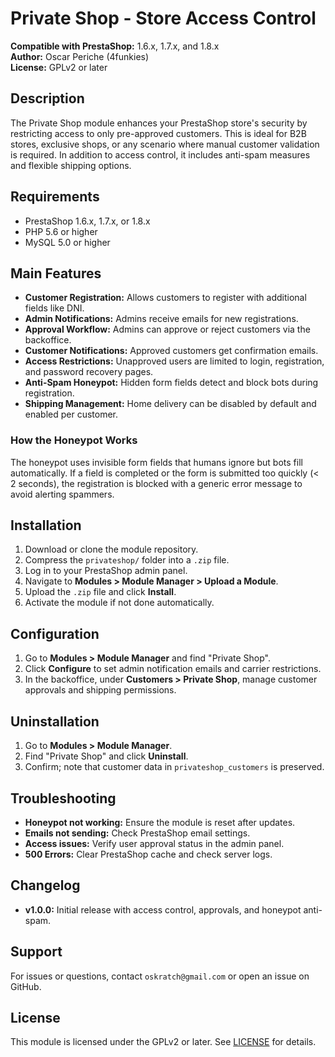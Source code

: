 # Private Shop - Store Access Control
 
**Compatible with PrestaShop:** 1.6.x, 1.7.x, and 1.8.x  
**Author:** Oscar Periche (4funkies)  
**License:** GPLv2 or later  

## Description
The Private Shop module enhances your PrestaShop store's security by restricting access to only pre-approved customers. This is ideal for B2B stores, exclusive shops, or any scenario where manual customer validation is required. In addition to access control, it includes anti-spam measures and flexible shipping options.

## Requirements
- PrestaShop 1.6.x, 1.7.x, or 1.8.x
- PHP 5.6 or higher
- MySQL 5.0 or higher

## Main Features
- **Customer Registration:** Allows customers to register with additional fields like DNI.
- **Admin Notifications:** Admins receive emails for new registrations.
- **Approval Workflow:** Admins can approve or reject customers via the backoffice.
- **Customer Notifications:** Approved customers get confirmation emails.
- **Access Restrictions:** Unapproved users are limited to login, registration, and password recovery pages.
- **Anti-Spam Honeypot:** Hidden form fields detect and block bots during registration.
- **Shipping Management:** Home delivery can be disabled by default and enabled per customer.

### How the Honeypot Works
The honeypot uses invisible form fields that humans ignore but bots fill automatically. If a field is completed or the form is submitted too quickly (< 2 seconds), the registration is blocked with a generic error message to avoid alerting spammers.

## Installation
1. Download or clone the module repository.
2. Compress the `privateshop/` folder into a `.zip` file.
3. Log in to your PrestaShop admin panel.
4. Navigate to **Modules > Module Manager > Upload a Module**.
5. Upload the `.zip` file and click **Install**.
6. Activate the module if not done automatically.

## Configuration
1. Go to **Modules > Module Manager** and find "Private Shop".
2. Click **Configure** to set admin notification emails and carrier restrictions.
3. In the backoffice, under **Customers > Private Shop**, manage customer approvals and shipping permissions.

## Uninstallation
1. Go to **Modules > Module Manager**.
2. Find "Private Shop" and click **Uninstall**.
3. Confirm; note that customer data in `privateshop_customers` is preserved.

## Troubleshooting
- **Honeypot not working:** Ensure the module is reset after updates.
- **Emails not sending:** Check PrestaShop email settings.
- **Access issues:** Verify user approval status in the admin panel.
- **500 Errors:** Clear PrestaShop cache and check server logs.

## Changelog
- **v1.0.0:** Initial release with access control, approvals, and honeypot anti-spam.

## Support
For issues or questions, contact `oskratch@gmail.com` or open an issue on GitHub.

## License
This module is licensed under the GPLv2 or later. See [LICENSE](LICENSE) for details.

